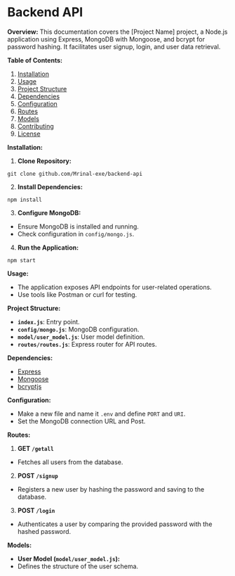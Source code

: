 # **Backend API**

**Overview:**
This documentation covers the [Project Name] project, a Node.js application using Express, MongoDB with Mongoose, and bcrypt for password hashing. It facilitates user signup, login, and user data retrieval.

**Table of Contents:**
1. [Installation](#installation)
2. [Usage](#usage)
3. [Project Structure](#project-structure)
4. [Dependencies](#dependencies)
5. [Configuration](#configuration)
6. [Routes](#routes)
7. [Models](#models)
8. [Contributing](#contributing)
9. [License](#license)

**Installation:**
1. **Clone Repository:**
```
git clone github.com/Mrinal-exe/backend-api
```

2. **Install Dependencies:**
```
npm install
```

3. **Configure MongoDB:**
- Ensure MongoDB is installed and running.
- Check configuration in `config/mongo.js`.

4. **Run the Application:**
```
npm start
```

**Usage:**
- The application exposes API endpoints for user-related operations.
- Use tools like Postman or curl for testing.

**Project Structure:**
- **`index.js`**: Entry point.
- **`config/mongo.js`**: MongoDB configuration.
- **`model/user_model.js`**: User model definition.
- **`routes/routes.js`**: Express router for API routes.

**Dependencies:**
- [Express](https://expressjs.com/)
- [Mongoose](https://mongoosejs.com/)
- [bcryptjs](https://www.npmjs.com/package/bcryptjs)

**Configuration:**
- Make a new file and name it `.env` and define `PORT` and `URI`.
- Set the MongoDB connection URL and Post.

**Routes:**
1. **GET `/getall`**
- Fetches all users from the database.

2. **POST `/signup`**
- Registers a new user by hashing the password and saving to the database.

3. **POST `/login`**
- Authenticates a user by comparing the provided password with the hashed password.

**Models:**
- **User Model (`model/user_model.js`):**
- Defines the structure of the user schema.



